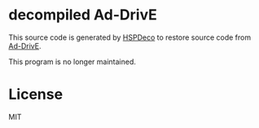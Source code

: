 # decompiled Ad-DrivE

This source code is generated by [HSPDeco](https://osdn.jp/projects/hspdeco/) to restore source code from [Ad-DrivE](http://www.vector.co.jp/soft/winnt/util/se417216.html).

This program is no longer maintained.

# License

MIT
